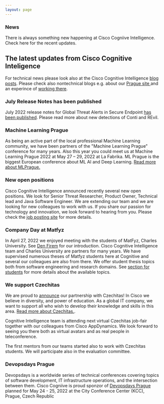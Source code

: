 ```yaml
---
layout: page
---
```


<script>
    import Banner from '../lib/Banner.svelte';
    import Section from '../lib/Section.svelte';
</script>

<Banner img="img/banner-news.jpg">

### News

There is always something new happening at Cisco Cogniive Intelligence.
Check here for the recent updates. 

</Banner>

<Section>

# The latest updates from Cisco Cognitive Inteligence

For technical news please look also at the Cisco Cognitive Intelligence [blog posts](https://blogs.cisco.com/tag/cognitive-intelligence). Please check also nontechnical blogs e.g. about our [Prague site ](https://blogs.cisco.com/wearecisco/getting-to-know-cisco-prague) and an experince of [working there](hhttps://blogs.cisco.com/wearecisco/how-cisco-boosted-my-confidence).

### July Release Notes has been published
July 2022 release notes for Global Threat Alerts in Secure Endpoint 
[has been published](https://www.cisco.com/c/en/us/td/docs/security/amp/endpoints/global-threat-alerts-in-secure-endpoint/m_jul-2022.html). Please read more about new detections of Conti and REvil.

### Machine Learning Prague
As being an active part of the local professional Machine Learning community, we have been partners of the "Machine Learning Prague" conference for many years. Also this year you could meet us at Machine Learning Prague 2022 at May 27 – 29, 2022 at La Fabrika. ML Prague is the biggest European conference about ML AI and Deep Learning. 
[Read more about MLPrague.](https://www.mlprague.com/#partners)

### New open positions
Cisco Cognitive Intelligence announced recently several new open positions. We look for Senior Threat Researcher, Product Owner, Technical lead and Java Software Engineer. We are extending our team and we are looking for new colleagues to work with us. If you share our passion for technology and innovation, we look forward to hearing from you. 
Please check the [job posting site](https://jobs.cisco.com/jobs/SearchJobs/cognitiveintelligence) for more details.

### Company Day at Matfyz
In April 27, 2022 we enjoyed meeting with the students of MatFyz, Charles University. See [Den Firem](https://dnyfirem.matfyz.cz/katalog) for our introduction. Cisco Cognitive Intelligence team and Charles University are partners for many years. We have supervised numerous theses of Matfyz students here at Cognitive and several our colleagues are also from there. We offer student thesis topics both from software engineering and research domains. See [section for students](https://cognitive-intelligence.github.io/cognitive-web/#/students) for more details about the available topics.

### We support Czechitas
We are proud to [announce](https://www.cisco.com/c/cs_cz/training-events/appdynamics/support-czechitas.html) our partnership with Czechitas! In Cisco we believe in diversity, and power of education. As a global IT company, we want to support all who wish to develop their knowledge and skills in this area. [Read more about Czechitas.](https://www.czechitas.cz/en/about-czechitas).

Cognitive Intelligence team is attending next virtual Czechitas job-fair together with our colleagues from Cisco AppDynamics. We look forward to seeing you there both as virtual avatars and as real people in teleconference.

The first mentors from our teams started also to work with Czechitas students. We will participate also in the evaluation committee.

### Devopsdays Prague
Devopsdays is a worldwide series of technical conferences covering topics of software development, IT infrastructure operations, and the intersection between them. Cisco Cogniive is proud sponzor of [Devopsdays Prague](https://devopsdays.org/events/2022-prague/welcome/) planned for May 24 - 25, 2022 at the City Conference Center (KCC), Prague, Czech Republic


</Section>
